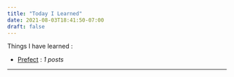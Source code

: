```yaml
---
title: "Today I Learned"
date: 2021-08-03T18:41:50-07:00
draft: false
---
```


Things I have learned : 

- [Prefect](prefect/) : *1 posts*

---
